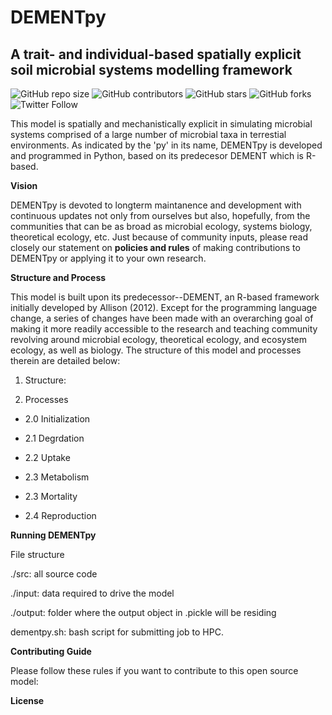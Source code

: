﻿ <!-- <p align="center"> <font size="6"> <b> DEMENTpy </b> </font> </p> -->
 
# DEMENTpy
## A trait- and individual-based spatially explicit soil microbial systems modelling framework

![GitHub repo size](https://img.shields.io/github/repo-size/bioatmosphere/DEMENTpy)
![GitHub contributors](https://img.shields.io/github/contributors/bioatmosphere/DEMENTpy)
![GitHub stars](https://img.shields.io/github/stars/bioatmosphere/DEMENTpy?style=social)
![GitHub forks](https://img.shields.io/github/forks/bioatmosphere/DEMENTpy?style=social)
![Twitter Follow](https://img.shields.io/twitter/follow/bioatmo_sphere?style=social)

This model is spatially and mechanistically explicit in simulating microbial systems comprised of a large number of microbial taxa in terrestial environments. As indicated by the 'py' in its name, DEMENTpy is developed and programmed in Python, based on its predecesor DEMENT which is R-based.

**Vision**

DEMENTpy is devoted to longterm maintanence and development with continuous updates not only from ourselves but also, hopefully, from the communities that can be as broad as microbial ecology, systems biology, theoretical ecology, etc. Just because of community inputs, please read closely our statement on **policies and rules** of making contributions to DEMENTpy or applying it to your own research.

**Structure and Process**

This model is built upon its predecessor--DEMENT, an R-based framework initially developed by Allison (2012). Except for the programming language change, a series of changes have been made with an overarching goal of making it more readily accessible to the research and teaching community revolving around microbial ecology, theoretical ecology, and ecosystem ecology, as well as biology. The structure of this model and processes therein are detailed below:

1. Structure:



2. Processes

- 2.0 Initialization

- 2.1 Degrdation

- 2.2 Uptake

- 2.3 Metabolism

- 2.3 Mortality

- 2.4 Reproduction

**Running DEMENTpy**

File structure

./src: all source code

./input: data required to drive the model

./output: folder where the output object in .pickle will be residing

dementpy.sh: bash script for submitting job to HPC.

**Contributing Guide**

Please follow these rules if you want to contribute to this open source model:

**License**


